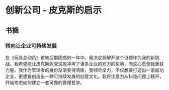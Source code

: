 # 创新公司 - 皮克斯的启示
## 书摘
### 转向让企业可持续发展
在《玩具总动员》首映后那困惑的一年中，我决定将解开这个谜题作为我的新挑战。我希望能让皮克斯免受这股冲垮了诸多企业的邪力的影响，而这心愿使我重获力量。我作为管理者的身份渐渐变得清晰，我倾尽全力，不仅想要打造出一家成功企业，更想要创造出一种可持续发展的创意文化。我将注意力从科技问题上移开，开始考虑如何建立一套可靠的管理哲学。